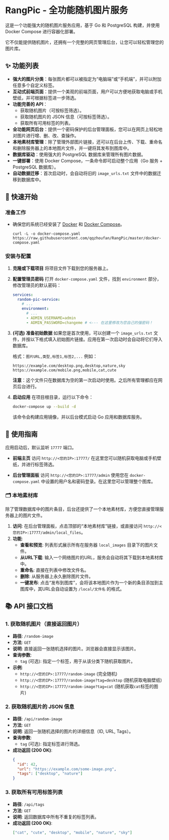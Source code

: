 # RangPic - 全功能随机图片服务

这是一个功能强大的随机图片服务应用，基于 Go 和 PostgreSQL 构建，并使用 Docker Compose 进行容器化部署。

它不仅能提供随机图片，还拥有一个完整的网页管理后台，让您可以轻松管理您的图片库。

## ✨ 功能列表

- **强大的图片分类**：每张图片都可以被指定为“电脑端”或“手机端”，并可以附加任意多个自定义标签。
- **互动式前端页面**：提供一个美观的前端页面，用户可以方便地获取电脑或手机壁纸，并可根据标签进一步筛选。
- **功能完善的 API**：
  - 获取随机图片（可按标签筛选）。
  - 获取随机图片的 JSON 信息（可按标签筛选）。
  - 获取所有可用标签的列表。
- **全功能网页后台**：提供一个密码保护的后台管理面板，您可以在网页上轻松地对图片进行增、删、改、查操作。
- **本地素材库管理**：除了管理外部图片链接，还可以在后台上传、下载、重命名和删除服务器上的本地图片文件，并一键将其发布到图库中。
- **数据库驱动**：使用强大的 PostgreSQL 数据库来管理所有图片数据。
- **一键部署**：使用 Docker Compose，一条命令即可启动整个应用（Go 服务 + PostgreSQL 数据库）。
- **自动数据迁移**：首次启动时，会自动将旧的 `image_urls.txt` 文件中的数据迁移到数据库中。

## 🚀 快速开始

### 准备工作

- 确保您的系统已经安装了 [Docker](https://www.docker.com/) 和 [Docker Compose](https://docs.docker.com/compose/install/)。
  ```
  curl -L -o docker-compose.yaml https://raw.githubusercontent.com/qqzhoufan/RangPic/master/docker-compose.yaml 
### 安装与配置

1.  **克隆或下载项目**
    将项目文件下载到您的服务器上。

2.  **配置管理员密码**
    打开 `docker-compose.yaml` 文件，找到 `environment` 部分，修改管理员的默认密码：

    ```yaml
    services:
      random-pic-service:
        # ...
        environment:
          # ...
          - ADMIN_USERNAME=admin
          - ADMIN_PASSWORD=changeme # <--- 在这里修改为您自己的强密码！
    ```

3.  **(可选) 准备初始数据**
    如果您是首次使用，可以创建一个 `image_urls.txt` 文件，并按以下格式填入初始图片链接。应用在第一次启动时会自动将它们导入数据库。

    格式：`图片URL,类型,标签1,标签2,...`
    例如：
    ```
    https://example.com/desktop.png,desktop,nature,sky
    https://example.com/mobile.png,mobile,cat,cute
    ```
    **注意**：这个文件只在数据库为空的第一次启动时使用。之后所有管理都应在网页后台进行。

4.  **启动应用**
    在项目根目录，运行以下命令：

    ```bash
    docker-compose up --build -d
    ```
    该命令会构建应用镜像，并以后台模式启动 Go 应用和数据库服务。

## 📖 使用指南

应用启动后，默认监听 `17777` 端口。

- **前端主页**
  访问 `http://<您的IP>:17777/`
  在这里您可以随机获取电脑或手机壁纸，并进行标签筛选。

- **后台管理面板**
  访问 `http://<您的IP>:17777/admin`
  使用您在 `docker-compose.yaml` 中设置的用户名和密码登录。在这里您可以管理整个图库。

### 🗂️ 本地素材库

除了管理数据库中的图片条目，后台还提供了一个本地素材库，方便您直接管理服务器上的图片文件。

1.  **访问**: 在后台管理面板，点击顶部的“本地素材库”链接，或直接访问 `http://<您的IP>:17777/admin/local_files`。
2.  **功能**:
    *   **查看和预览**: 列表形式展示所有在服务器 `local_images` 目录下的图片文件。
    *   **从URL下载**: 输入一个网络图片的URL，服务会自动将其下载到本地素材库中。
    *   **重命名**: 直接在列表中修改文件名。
    *   **删除**: 从服务器上永久删除图片文件。
    *   **一键发布**: 点击“发布到图库”，会将该本地图片作为一个新的条目添加到主图库中，其URL会自动设置为 `/local/文件名` 的格式。

## 📚 API 接口文档

### 1. 获取随机图片（直接返回图片）

- **路径**: `/random-image`
- **方法**: `GET`
- **说明**: 直接返回一张随机选择的图片。浏览器会直接显示该图片。
- **查询参数**:
  - `tag` (可选): 指定一个标签，用于从该分类下随机获取图片。
- **示例**:
  - `http://<您的IP>:17777/random-image` (完全随机)
  - `http://<您的IP>:17777/random-image?tag=desktop` (随机获取电脑壁纸)
  - `http://<您的IP>:17777/random-image?tag=cat` (随机获取`cat`标签的图片)

### 2. 获取随机图片的 JSON 信息

- **路径**: `/api/random-image`
- **方法**: `GET`
- **说明**: 返回一张随机选择的图片的详细信息（ID, URL, Tags）。
- **查询参数**:
  - `tag` (可选): 指定标签进行筛选。
- **成功返回 (200 OK)**:
  ```json
  {
    "id": 42,
    "url": "https://example.com/some-image.png",
    "tags": ["desktop", "nature"]
  }
  ```

### 3. 获取所有可用标签列表

- **路径**: `/api/tags`
- **方法**: `GET`
- **说明**: 返回数据库中所有不重复的标签列表。
- **成功返回 (200 OK)**:
  ```json
  ["cat", "cute", "desktop", "mobile", "nature", "sky"]
  ```
